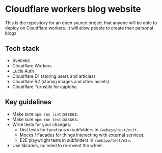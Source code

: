 # Cloudflare workers blog website

This is the repository for an open source project that anyone will be able to deploy on Cloudflare workers. It will allow people to create their personal blogs.

## Tech stack

- Sveltekit
- Cloudflare Workers
- Lucia Auth
- Cloudflare D1 (storing users and articles)
- Cloudflare R2 (storing images and other assets)
- Cloudflare Turnstile for captcha

## Key guidelines

- Make sure `npm run lint` passes.
- Make sure `npm run test` passes.
- Write tests for your changes:
  - Unit tests for functions in subfolders in `/webapp/test/unit`.
  - Mocks / Facades for things interacting with external services.
  - E2E playwright tests in subfolders in `/webapp/test/e2e`.
- Use libraries, no need to re-invent the wheel.